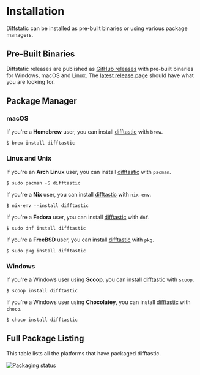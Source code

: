 # Installation

Diffstatic can be installed as pre-built binaries or using various package managers.

## Pre-Built Binaries

Diffstatic releases are published as [GitHub releases](https://github.com/Wilfred/difftastic/releases) with pre-built binaries for Windows, macOS and Linux.
The [latest release page](https://github.com/Wilfred/difftastic/releases/latest) should have what you are looking for.

## Package Manager

### macOS

If you're a **Homebrew** user, you can install
[difftastic](https://formulae.brew.sh/formula/difftastic) with `brew`.

```
$ brew install difftastic
```

### Linux and Unix

If you're an **Arch Linux** user, you can install
[difftastic](https://archlinux.org/packages/extra/x86_64/difftastic/)
with `pacman`.

```
$ sudo pacman -S difftastic
```

If you're a **Nix** user, you can install
[difftastic](https://github.com/NixOS/nixpkgs/blob/master/pkgs/tools/text/difftastic/default.nix)
with `nix-env`.

```
$ nix-env --install difftastic
```

If you're a **Fedora** user, you can install [difftastic](https://packages.fedoraproject.org/pkgs/rust-difftastic/difftastic/) with `dnf`.

```
$ sudo dnf install difftastic
```

If you're a **FreeBSD** user, you can install
[difftastic](https://www.freshports.org/textproc/difftastic/)
with `pkg`.

```
$ sudo pkg install difftastic
```

### Windows

If you're a Windows user using **Scoop**, you can install
[difftastic](https://scoop.sh/#/apps?q=difftastic)
with `scoop`.

```
$ scoop install difftastic
```

If you're a Windows user using **Chocolatey**, you can install
[difftastic](https://community.chocolatey.org/packages/difftastic)
with `choco`.

```
$ choco install difftastic
```

## Full Package Listing

This table lists all the platforms that have packaged difftastic.

[![Packaging status](https://repology.org/badge/vertical-allrepos/difftastic.svg)](https://repology.org/project/difftastic/versions)

